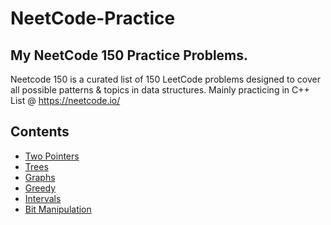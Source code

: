 # NeetCode-Practice

## My NeetCode 150 Practice Problems. 
Neetcode 150 is a curated list of 150 LeetCode problems designed to cover all possible patterns & topics in data structures. 
Mainly practicing in C++
List @ https://neetcode.io/ 

## Contents
- [Two Pointers](https://github.com/IvanLai-952/NeetCode-Practice/tree/main/Two%20Pointers/)
- [Trees](https://github.com/IvanLai-952/NeetCode-Practice/tree/main/Trees/)
- [Graphs](https://github.com/IvanLai-952/NeetCode-Practice/tree/main/Graphs/)
- [Greedy](https://github.com/IvanLai-952/NeetCode-Practice/tree/main/Greedy/)
- [Intervals](https://github.com/IvanLai-952/NeetCode-Practice/tree/main/Intervals/)
- [Bit Manipulation](https://github.com/IvanLai-952/NeetCode-Practice/tree/main/Bit%20Manipulation/)